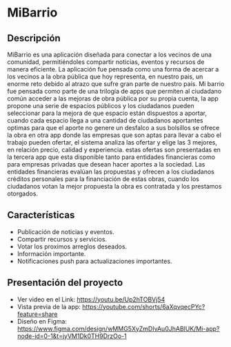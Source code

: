 # MiBarrio

## Descripción
MiBarrio es una aplicación diseñada para conectar a los vecinos de una comunidad, permitiéndoles compartir noticias, eventos y recursos de manera eficiente. La aplicación fue pensada como una forma de acercar a los vecinos a la obra pública que hoy representa, en nuestro pais, un enorme reto debido al atrazo que sufre gran parte de nuestro país.
Mi barrio fue pensada como parte de una trilogía de apps que permiten al ciudadano común acceder a las mejoras de obra pública por su propia cuenta, la app propone una serie de espacios públicos y los ciudadanos pueden seleccionar para la mejora de que espacio están dispuestos a aportar, cuando cada espacio llega a una cantidad de ciudadanos aportantes optimas para que el aporte no genere un desfalco a sus bolsillos se ofrece la obra en otra app donde las empresas que son aptas para llevar a cabo el trabajo pueden ofertar, el sistema analiza las ofertar y elige las 3 mejores, en relación precio, calidad y experiencia. estas ofertas son presentadas en la tercera app que esta disponible tanto para entidades financieras como para empresas privadas que desean hacer aportes a la sociedad. Las entidades financieras evalúan las propuestas y ofrecen a los ciudadanos créditos personales para la financiación de estas obras, cuando los ciudadanos votan la mejor propuesta la obra es contratada y los prestamos otorgados.

## Características
- Publicación de noticias y eventos.
- Compartir recursos y servicios.
- Votar los proximos arreglos deseados.
- Información importante.
- Notificaciones push para actualizaciones importantes.

## Presentación del proyecto
- Ver video en el Link: https://youtu.be/Up2hTOBVj54
- Vista previa de la app: https://youtube.com/shorts/6aXqvqecPYc?feature=share
- Diseño en Figma: https://www.figma.com/design/wMMG5XyZmDIvAu0JhABlUK/Mi-app?node-id=0-1&t=jyVM1Dk0TH9DrzOo-1
